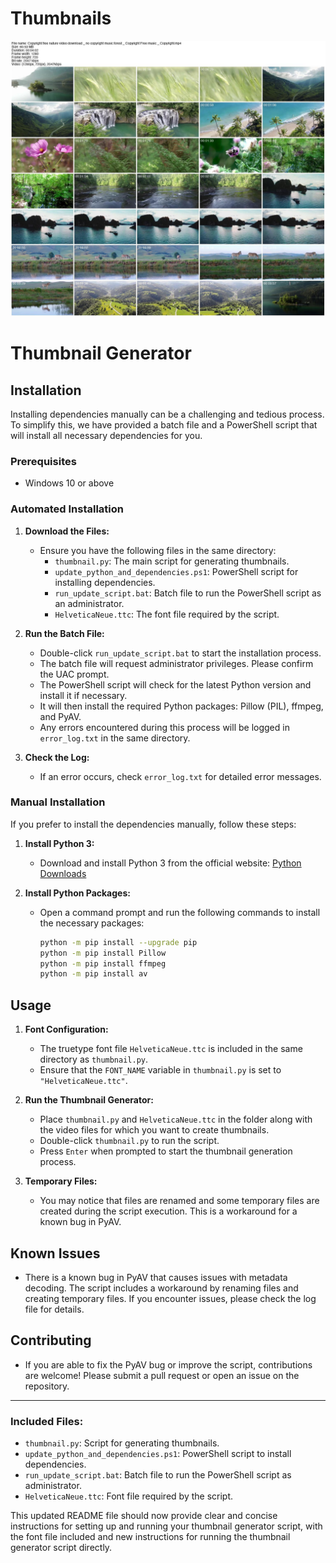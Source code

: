 # Thumbnails

![](example.jpg)


# Thumbnail Generator

## Installation

Installing dependencies manually can be a challenging and tedious process. To simplify this, we have provided a batch file and a PowerShell script that will install all necessary dependencies for you.

### Prerequisites

- Windows 10 or above

### Automated Installation

1. **Download the Files:**
   - Ensure you have the following files in the same directory:
     - `thumbnail.py`: The main script for generating thumbnails.
     - `update_python_and_dependencies.ps1`: PowerShell script for installing dependencies.
     - `run_update_script.bat`: Batch file to run the PowerShell script as an administrator.
     - `HelveticaNeue.ttc`: The font file required by the script.

2. **Run the Batch File:**
   - Double-click `run_update_script.bat` to start the installation process.
   - The batch file will request administrator privileges. Please confirm the UAC prompt.
   - The PowerShell script will check for the latest Python version and install it if necessary.
   - It will then install the required Python packages: Pillow (PIL), ffmpeg, and PyAV.
   - Any errors encountered during this process will be logged in `error_log.txt` in the same directory.

3. **Check the Log:**
   - If an error occurs, check `error_log.txt` for detailed error messages.

### Manual Installation

If you prefer to install the dependencies manually, follow these steps:

1. **Install Python 3:**
   - Download and install Python 3 from the official website: [Python Downloads](https://www.python.org/downloads/)

2. **Install Python Packages:**
   - Open a command prompt and run the following commands to install the necessary packages:
     ```sh
     python -m pip install --upgrade pip
     python -m pip install Pillow
     python -m pip install ffmpeg
     python -m pip install av
     ```

## Usage

1. **Font Configuration:**
   - The truetype font file `HelveticaNeue.ttc` is included in the same directory as `thumbnail.py`.
   - Ensure that the `FONT_NAME` variable in `thumbnail.py` is set to `"HelveticaNeue.ttc"`.

2. **Run the Thumbnail Generator:**
   - Place `thumbnail.py` and `HelveticaNeue.ttc` in the folder along with the video files for which you want to create thumbnails.
   - Double-click `thumbnail.py` to run the script.
   - Press `Enter` when prompted to start the thumbnail generation process.

3. **Temporary Files:**
   - You may notice that files are renamed and some temporary files are created during the script execution. This is a workaround for a known bug in PyAV.

## Known Issues

- There is a known bug in PyAV that causes issues with metadata decoding. The script includes a workaround by renaming files and creating temporary files. If you encounter issues, please check the log file for details.

## Contributing

- If you are able to fix the PyAV bug or improve the script, contributions are welcome! Please submit a pull request or open an issue on the repository.

---

### Included Files:

- `thumbnail.py`: Script for generating thumbnails.
- `update_python_and_dependencies.ps1`: PowerShell script to install dependencies.
- `run_update_script.bat`: Batch file to run the PowerShell script as administrator.
- `HelveticaNeue.ttc`: Font file required by the script.

This updated README file should now provide clear and concise instructions for setting up and running your thumbnail generator script, with the font file included and new instructions for running the thumbnail generator script directly.

